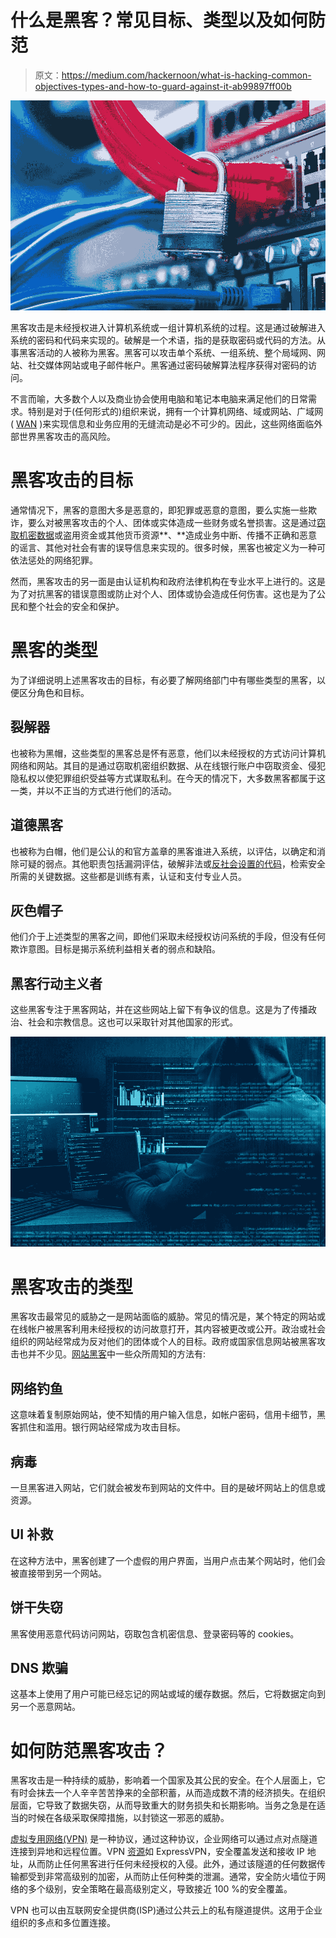 # 什么是黑客？常见目标、类型以及如何防范

> 原文：<https://medium.com/hackernoon/what-is-hacking-common-objectives-types-and-how-to-guard-against-it-ab99897ff00b>

![](img/24331c5b860316b2abfe60e894f86488.png)

黑客攻击是未经授权进入计算机系统或一组计算机系统的过程。这是通过破解进入系统的密码和代码来实现的。破解是一个术语，指的是获取密码或代码的方法。从事黑客活动的人被称为黑客。黑客可以攻击单个系统、一组系统、整个局域网、网站、社交媒体网站或电子邮件帐户。黑客通过密码破解算法程序获得对密码的访问。

不言而喻，大多数个人以及商业协会使用电脑和笔记本电脑来满足他们的日常需求。特别是对于(任何形式的)组织来说，拥有一个计算机网络、域或网站、广域网( [WAN](https://www.techopedia.com/definition/5409/wide-area-network-wan) )来实现信息和业务应用的无缝流动是必不可少的。因此，这些网络面临外部世界黑客攻击的高风险。

# **黑客攻击的目标**

通常情况下，黑客的意图大多是恶意的，即犯罪或恶意的意图，要么实施一些欺诈，要么对被黑客攻击的个人、团体或实体造成一些财务或名誉损害。这是通过[窃取机密数据](https://digitalguardian.com/blog/what-insider-data-theft-data-theft-definition-statistics-and-prevention-tips)或盗用资金或其他货币资源**、**造成业务中断、传播不正确和恶意的谣言、其他对社会有害的误导信息来实现的。很多时候，黑客也被定义为一种可依法惩处的网络犯罪。

然而，黑客攻击的另一面是由认证机构和政府法律机构在专业水平上进行的。这是为了对抗黑客的错误意图或防止对个人、团体或协会造成任何伤害。这也是为了公民和整个社会的安全和保护。

# **黑客的类型**

为了详细说明上述黑客攻击的目标，有必要了解网络部门中有哪些类型的黑客，以便区分角色和目标。

## **裂解器**

也被称为黑帽，这些类型的黑客总是怀有恶意，他们以未经授权的方式访问计算机网络和网站。其目的是通过窃取机密组织数据、从在线银行账户中窃取资金、侵犯隐私权以使犯罪组织受益等方式谋取私利。在今天的情况下，大多数黑客都属于这一类，并以不正当的方式进行他们的活动。

## **道德黑客**

也被称为白帽，他们是公认的和官方盖章的黑客谁进入系统，以评估，以确定和消除可疑的弱点。其他职责包括漏洞评估，破解非法或[反社会设置的代码](https://en.wikipedia.org/wiki/Anti-social_behaviour)，检索安全所需的关键数据。这些都是训练有素，认证和支付专业人员。

## **灰色帽子**

他们介于上述类型的黑客之间，即他们采取未经授权访问系统的手段，但没有任何欺诈意图。目标是揭示系统利益相关者的弱点和缺陷。

## **黑客行动主义者**

这些黑客专注于黑客网站，并在这些网站上留下有争议的信息。这是为了传播政治、社会和宗教信息。这也可以采取针对其他国家的形式。

![](img/dcb8fed4da3a8585c0f1d63ac29b7cff.png)

# **黑客攻击的类型**

黑客攻击最常见的威胁之一是网站面临的威胁。常见的情况是，某个特定的网站或在线帐户被黑客利用未经授权的访问故意打开，其内容被更改或公开。政治或社会组织的网站经常成为反对他们的团体或个人的目标。政府或国家信息网站被黑客攻击也并不少见。[网站黑客](https://hackernoon.com/how-i-hacked-40-websites-in-7-minutes-5b4c28bc8824)中一些众所周知的方法有:

## **网络钓鱼**

这意味着复制原始网站，使不知情的用户输入信息，如帐户密码，信用卡细节，黑客抓住和滥用。银行网站经常成为攻击目标。

## **病毒**

一旦黑客进入网站，它们就会被发布到网站的文件中。目的是破坏网站上的信息或资源。

## **UI 补救**

在这种方法中，黑客创建了一个虚假的用户界面，当用户点击某个网站时，他们会被直接带到另一个网站。

## **饼干失窃**

黑客使用恶意代码访问网站，窃取包含机密信息、登录密码等的 cookies。

## **DNS 欺骗**

这基本上使用了用户可能已经忘记的网站或域的缓存数据。然后，它将数据定向到另一个恶意网站。

# **如何防范黑客攻击？**

黑客攻击是一种持续的威胁，影响着一个国家及其公民的安全。在个人层面上，它有时会抹去一个人辛辛苦苦挣来的全部积蓄，从而造成数不清的经济损失。在组织层面，它导致了数据失窃，从而导致重大的财务损失和长期影响。当务之急是在适当的时候在各级采取保障措施，以封锁这一邪恶的威胁。

[虚拟专用网络(VPN)](https://www.techopedia.com/definition/4806/virtual-private-network-vpn) 是一种协议，通过这种协议，企业网络可以通过点对点隧道连接到异地和远程位置。VPN [资源](https://vpnpro.com/vpn-reviews/expressvpn-review/)如 ExpressVPN，安全覆盖发送和接收 IP 地址，从而防止任何黑客进行任何未经授权的入侵。此外，通过该隧道的任何数据传输都受到非常高级别的加密，从而防止任何种类的泄漏。通常，安全防火墙位于网络的多个级别，安全策略在最高级别定义，导致接近 100 %的安全覆盖。

VPN 也可以由互联网安全提供商(ISP)通过公共云上的私有隧道提供。这用于企业组织的多点和多位置连接。